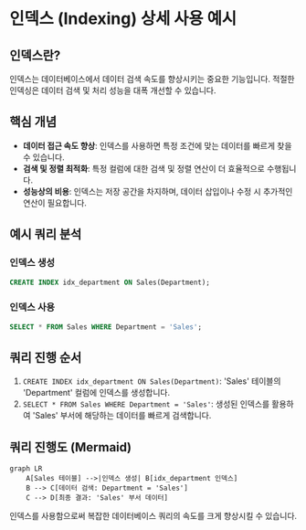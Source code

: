 
# 인덱스 (Indexing) 상세 사용 예시

## 인덱스란?

인덱스는 데이터베이스에서 데이터 검색 속도를 향상시키는 중요한 기능입니다. 적절한 인덱싱은 데이터 검색 및 처리 성능을 대폭 개선할 수 있습니다.

## 핵심 개념

- **데이터 접근 속도 향상**: 인덱스를 사용하면 특정 조건에 맞는 데이터를 빠르게 찾을 수 있습니다.
- **검색 및 정렬 최적화**: 특정 컬럼에 대한 검색 및 정렬 연산이 더 효율적으로 수행됩니다.
- **성능상의 비용**: 인덱스는 저장 공간을 차지하며, 데이터 삽입이나 수정 시 추가적인 연산이 필요합니다.

## 예시 쿼리 분석

### 인덱스 생성

```sql
CREATE INDEX idx_department ON Sales(Department);
```

### 인덱스 사용

```sql
SELECT * FROM Sales WHERE Department = 'Sales';
```

## 쿼리 진행 순서

1. `CREATE INDEX idx_department ON Sales(Department)`: 'Sales' 테이블의 'Department' 컬럼에 인덱스를 생성합니다.
2. `SELECT * FROM Sales WHERE Department = 'Sales'`: 생성된 인덱스를 활용하여 'Sales' 부서에 해당하는 데이터를 빠르게 검색합니다.

## 쿼리 진행도 (Mermaid)

```mermaid
graph LR
    A[Sales 테이블] -->|인덱스 생성| B[idx_department 인덱스]
    B --> C[데이터 검색: Department = 'Sales']
    C --> D[최종 결과: 'Sales' 부서 데이터]
```

인덱스를 사용함으로써 복잡한 데이터베이스 쿼리의 속도를 크게 향상시킬 수 있습니다.
